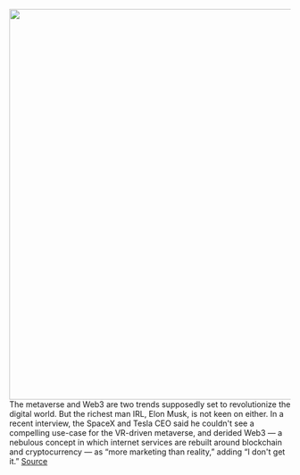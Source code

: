 <img src='https://cdn.vox-cdn.com/thumbor/SeTDO9W39EGXplaN_8FGLVe5yBw=/0x0:3926x3123/1200x800/filters:focal(1649x1248:2277x1876)/cdn.vox-cdn.com/uploads/chorus_image/image/70305223/1234657391.0.jpg' width='700px' /><br/>
The metaverse and Web3 are two trends supposedly set to revolutionize the digital world. But the richest man IRL, Elon Musk, is not keen on either. In a recent interview, the SpaceX and Tesla CEO said he couldn't see a compelling use-case for the VR-driven metaverse, and derided Web3 — a nebulous concept in which internet services are rebuilt around blockchain and cryptocurrency — as “more marketing than reality,” adding “I don't get it.”
<a href='https://www.theverge.com/2021/12/22/22849717/elon-musk-metaverse-web3-more-marketing-than-reality'> Source <a/>